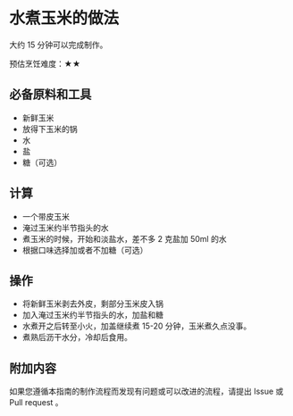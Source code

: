 # 水煮玉米的做法

大约 15 分钟可以完成制作。

预估烹饪难度：★★

## 必备原料和工具

- 新鲜玉米
- 放得下玉米的锅
- 水
- 盐
- 糖（可选）

## 计算

- 一个带皮玉米
- 淹过玉米约半节指头的水
- 煮玉米的时候，开始和淡盐水，差不多 2 克盐加 50ml 的水
- 根据口味选择加或者不加糖（可选）

## 操作

- 将新鲜玉米剥去外皮，剩部分玉米皮入锅
- 加入淹过玉米约半节指头的水，加盐和糖
- 水煮开之后转至小火，加盖继续煮 15-20 分钟，玉米煮久点没事。
- 煮熟后沥干水分，冷却后食用。

## 附加内容

如果您遵循本指南的制作流程而发现有问题或可以改进的流程，请提出 Issue 或 Pull request 。
